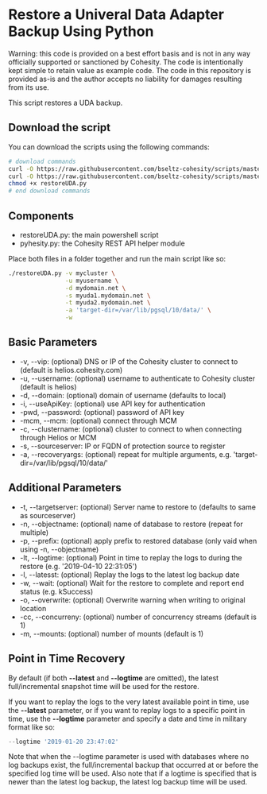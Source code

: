 # Restore a Univeral Data Adapter Backup Using Python

Warning: this code is provided on a best effort basis and is not in any way officially supported or sanctioned by Cohesity. The code is intentionally kept simple to retain value as example code. The code in this repository is provided as-is and the author accepts no liability for damages resulting from its use.

This script restores a UDA backup.

## Download the script

You can download the scripts using the following commands:

```bash
# download commands
curl -O https://raw.githubusercontent.com/bseltz-cohesity/scripts/master/python/restoreUDA/restoreUDA.py
curl -O https://raw.githubusercontent.com/bseltz-cohesity/scripts/master/python/pyhesity.py
chmod +x restoreUDA.py
# end download commands
```

## Components

* restoreUDA.py: the main powershell script
* pyhesity.py: the Cohesity REST API helper module

Place both files in a folder together and run the main script like so:

```bash
./restoreUDA.py -v mycluster \
                -u myusername \
                -d mydomain.net \
                -s myuda1.mydomain.net \
                -t myuda2.mydomain.net \
                -a 'target-dir=/var/lib/pgsql/10/data/' \
                -w
```

## Basic Parameters

* -v, --vip: (optional) DNS or IP of the Cohesity cluster to connect to (default is helios.cohesity.com)
* -u, --username: (optional) username to authenticate to Cohesity cluster (default is helios)
* -d, --domain: (optional) domain of username (defaults to local)
* -i, --useApiKey: (optional) use API key for authentication
* -pwd, --password: (optional) password of API key
* -mcm, --mcm: (optional) connect through MCM
* -c, --clustername: (optional) cluster to connect to when connecting through Helios or MCM
* -s, --sourceserver: IP or FQDN of protection source to register
* -a, --recoveryargs: (optional) repeat for multiple arguments, e.g. 'target-dir=/var/lib/pgsql/10/data/'

## Additional Parameters

* -t, --targetserver: (optional) Server name to restore to (defaults to same as sourceserver)
* -n, --objectname: (optional) name of database to restore (repeat for multiple)
* -p, --prefix: (optional) apply prefix to restored database (only vaid when using -n, --objectname)
* -lt, --logtime: (optional) Point in time to replay the logs to during the restore (e.g. '2019-04-10 22:31:05')
* -l, --latesst: (optional) Replay the logs to the latest log backup date
* -w, --wait: (optional) Wait for the restore to complete and report end status (e.g. kSuccess)
* -o, --overwrite: (optional) Overwrite warning when writing to original location
* -cc, --concurreny: (optional) number of concurrency streams (default is 1)
* -m, --mounts: (optional) number of mounts (default is 1)

## Point in Time Recovery

By default (if both **--latest** and **--logtime** are omitted), the latest full/incremental snapshot time will be used for the restore.

If you want to replay the logs to the very latest available point in time, use the **--latest** parameter, or if you want to replay logs to a specific point in time, use the **--logtime** parameter and specify a date and time in military format like so:

```powershell
--logtime '2019-01-20 23:47:02'
```

Note that when the --logtime parameter is used with databases where no log backups exist, the full/incremental backup that occurred at or before the specified log time will be used. Also note that if a logtime is specified that is newer than the latest log backup, the latest log backup time will be used.
